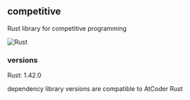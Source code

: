 ## competitive

Rust library for competitive programming

![Rust](https://github.com/furuhama/competitive/workflows/Rust/badge.svg)

### versions

Rust: 1.42.0

dependency library versions are compatible to AtCoder Rust
